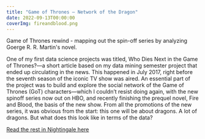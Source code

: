 ```yaml
---
title: "Game of Thrones — Network of the Dragon"
date: 2022-09-13T00:00:00
coverImg: fireandblood.png
---
```


Game of Thrones rewind - mapping out the spin-off series by analyzing Goerge R. R. Martin's novel.

<!--more-->

One of my first data science projects was titled, Who Dies Next in the Game of Thrones?—a short article based on my data mining semester project that ended up circulating in the news. This happened in July 2017, right before the seventh season of the iconic TV show was aired. An essential part of the project was to build and explore the social network of the Game of Thrones (GoT) characters—which I couldn’t resist doing again, with the new spinoff series now out on HBO, and recently finishing  the prequel novel, Fire and Blood, the basis of the new show. From all the promotions of the new series, it was obvious from the start: this one will be about dragons. A lot of dragons. But what does this look like in terms of the data?

[Read the rest in Nightingale here](https://nightingaledvs.com/game-of-thrones-network-of-the-dragon/)
